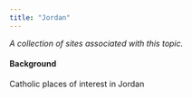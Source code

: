 ```yaml
---
title: "Jordan"
---
```



*A collection of sites associated with this topic.*

#### Background

Catholic places of interest in Jordan


